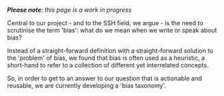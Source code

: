 _**Please note**: this page is a work in progress_

Central to our project - and to the SSH field, we argue - is the need to scrutinise the term 'bias': what do we mean when we write or speak about bias?

Instead of a straight-forward definition with a straight-forward solution to the 'problem' of bias, we found that bias is often used as a heuristic, a short-hand to refer to a collection of different yet interrelated concepts. 

So, in order to get to an answer to our question that is actionable and reusable, we are currently developing a 'bias taxonomy'. 
